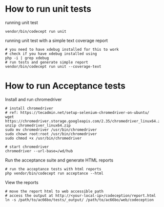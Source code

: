 # How to run unit tests
running unit test
```
vendor/bin/codecept run unit
```
running unit test with a simple text coverage report
```
# you need to have xdebug installed for this to work
# check if you have xdebug installed using 
php -i | grep xdebug
# run tests and generate simple report
vendor/bin/codecept run unit --coverage-text
```

# How to run Acceptance tests

Install and run chromedriver 
```
# install chromedriver
# ref: https://tecadmin.net/setup-selenium-chromedriver-on-ubuntu/
wget https://chromedriver.storage.googleapis.com/2.35/chromedriver_linux64.zip
unzip chromedriver_linux64.zip
sudo mv chromedriver /usr/bin/chromedriver
sudo chown root:root /usr/bin/chromedriver
sudo chmod +x /usr/bin/chromedriver

# start chromedriver
chromedriver --url-base=/wd/hub
```
Run the acceptance suite and generate HTML reports
```
# run the acceptance tests with html reports
php vendor/bin/codecept run acceptance --html
```
View the reports
```
# move the report html to web accessible path
# access the output at http://<your-local-ip>/codeception/report.html
ln -s /path/to/ac66bo/tests/_output/ /path/to/ac66bo/web/codeception
```````````